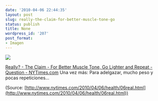 ```yaml
---
date: '2010-04-06 22:44:35'
layout: post
slug: really-the-claim-for-better-muscle-tone-go
status: publish
title: None
wordpress_id: '207'
post_format:
- Imagen
---
```


[![](http://jjdenis.files.wordpress.com/2012/04/tumblr_l0h2yb9btu1qzqnl8o1_250.jpg)](http://www.nytimes.com/2010/04/06/health/06real.html)

[Really? - The Claim - For Better Muscle Tone, Go Lighter and Repeat - Question - NYTimes.com](http://www.nytimes.com/2010/04/06/health/06real.html) Una vez más: Para adelgazar, mucho peso y pocas repeticiones…

(Source: [http://www.nytimes.com/2010/04/06/health/06real.html](http://www.nytimes.com/2010/04/06/health/06real.html))
